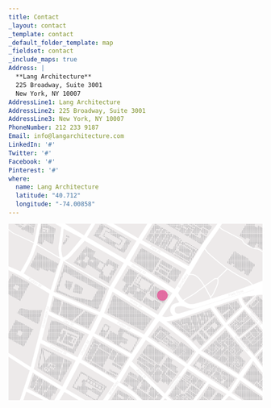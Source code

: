 ```yaml
---
title: Contact
_layout: contact
_template: contact
_default_folder_template: map
_fieldset: contact
_include_maps: true
Address: |
  **Lang Architecture**
  225 Broadway, Suite 3001 
  New York, NY 10007
AddressLine1: Lang Architecture
AddressLine2: 225 Broadway, Suite 3001
AddressLine3: New York, NY 10007
PhoneNumber: 212 233 9187
Email: info@langarchitecture.com
LinkedIn: '#'
Twitter: '#'
Facebook: '#'
Pinterest: '#'
where:
  name: Lang Architecture
  latitude: "40.712"
  longitude: "-74.00858"
---
```

<p style="text-align: center;">
	 <img src="/lang/assets/img/LA-Map.png" alt="" style="float: none; margin: 0px;">
</p>